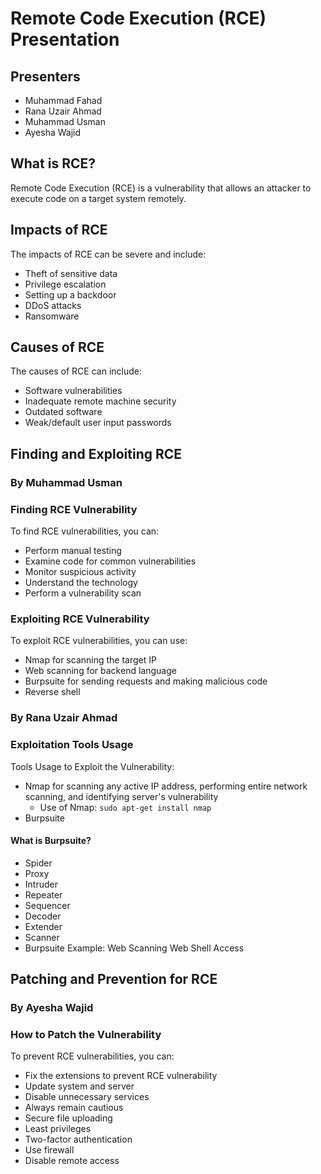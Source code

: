 # Remote Code Execution (RCE) Presentation

## Presenters
- Muhammad Fahad
- Rana Uzair Ahmad
- Muhammad Usman
- Ayesha Wajid

## What is RCE?
Remote Code Execution (RCE) is a vulnerability that allows an attacker to execute code on a target system remotely.

## Impacts of RCE
The impacts of RCE can be severe and include:
- Theft of sensitive data
- Privilege escalation
- Setting up a backdoor
- DDoS attacks
- Ransomware

## Causes of RCE
The causes of RCE can include:
- Software vulnerabilities
- Inadequate remote machine security
- Outdated software
- Weak/default user input passwords

## Finding and Exploiting RCE
### By Muhammad Usman
### Finding RCE Vulnerability
To find RCE vulnerabilities, you can:
- Perform manual testing
- Examine code for common vulnerabilities
- Monitor suspicious activity
- Understand the technology
- Perform a vulnerability scan

### Exploiting RCE Vulnerability
To exploit RCE vulnerabilities, you can use:
- Nmap for scanning the target IP
- Web scanning for backend language
- Burpsuite for sending requests and making malicious code
- Reverse shell

### By Rana Uzair Ahmad
### Exploitation Tools Usage
Tools Usage to Exploit the Vulnerability:
- Nmap for scanning any active IP address, performing entire network scanning, and identifying server's vulnerability
  - Use of Nmap: `sudo apt-get install nmap`
- Burpsuite

#### What is Burpsuite?
- Spider
- Proxy
- Intruder
- Repeater
- Sequencer
- Decoder
- Extender
- Scanner
- Burpsuite Example: Web Scanning Web Shell Access

## Patching and Prevention for RCE
### By Ayesha Wajid
### How to Patch the Vulnerability
To prevent RCE vulnerabilities, you can:
- Fix the extensions to prevent RCE vulnerability
- Update system and server
- Disable unnecessary services
- Always remain cautious
- Secure file uploading
- Least privileges
- Two-factor authentication
- Use firewall
- Disable remote access
